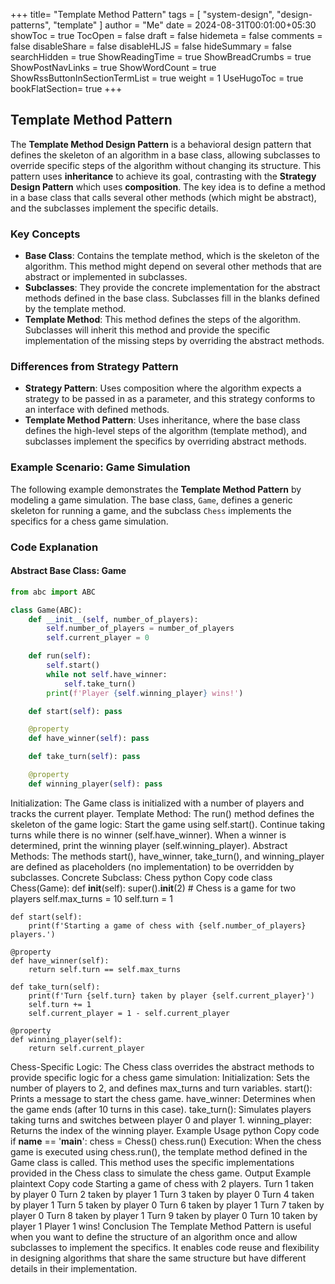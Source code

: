 +++
title= "Template Method Pattern"
tags = [ "system-design",  "design-patterns", "template" ]
author = "Me"
date = 2024-08-31T00:01:00+05:30
showToc = true
TocOpen = false
draft = false
hidemeta = false
comments = false
disableShare = false
disableHLJS = false
hideSummary = false
searchHidden = true
ShowReadingTime = true
ShowBreadCrumbs = true
ShowPostNavLinks = true
ShowWordCount = true
ShowRssButtonInSectionTermList = true
weight = 1
UseHugoToc = true
bookFlatSection= true
+++

## Template Method Pattern

The **Template Method Design Pattern** is a behavioral design pattern that defines the skeleton of an algorithm in a base class, allowing subclasses to override specific steps of the algorithm without changing its structure. This pattern uses **inheritance** to achieve its goal, contrasting with the **Strategy Design Pattern** which uses **composition**. The key idea is to define a method in a base class that calls several other methods (which might be abstract), and the subclasses implement the specific details.

### Key Concepts

- **Base Class**: Contains the template method, which is the skeleton of the algorithm. This method might depend on several other methods that are abstract or implemented in subclasses.
- **Subclasses**: They provide the concrete implementation for the abstract methods defined in the base class. Subclasses fill in the blanks defined by the template method.
- **Template Method**: This method defines the steps of the algorithm. Subclasses will inherit this method and provide the specific implementation of the missing steps by overriding the abstract methods.

### Differences from Strategy Pattern

- **Strategy Pattern**: Uses composition where the algorithm expects a strategy to be passed in as a parameter, and this strategy conforms to an interface with defined methods.
- **Template Method Pattern**: Uses inheritance, where the base class defines the high-level steps of the algorithm (template method), and subclasses implement the specifics by overriding abstract methods.

### Example Scenario: Game Simulation

The following example demonstrates the **Template Method Pattern** by modeling a game simulation. The base class, `Game`, defines a generic skeleton for running a game, and the subclass `Chess` implements the specifics for a chess game simulation.

### Code Explanation

#### Abstract Base Class: Game

```python
from abc import ABC

class Game(ABC):
    def __init__(self, number_of_players):
        self.number_of_players = number_of_players
        self.current_player = 0

    def run(self):
        self.start()
        while not self.have_winner:
            self.take_turn()
        print(f'Player {self.winning_player} wins!')

    def start(self): pass

    @property
    def have_winner(self): pass

    def take_turn(self): pass

    @property
    def winning_player(self): pass
```

Initialization: The Game class is initialized with a number of players and tracks the current player.
Template Method: The run() method defines the skeleton of the game logic:
Start the game using self.start().
Continue taking turns while there is no winner (self.have_winner).
When a winner is determined, print the winning player (self.winning_player).
Abstract Methods: The methods start(), have_winner, take_turn(), and winning_player are defined as placeholders (no implementation) to be overridden by subclasses.
Concrete Subclass: Chess
python
Copy code
class Chess(Game):
    def __init__(self):
        super().__init__(2)  # Chess is a game for two players
        self.max_turns = 10
        self.turn = 1

    def start(self):
        print(f'Starting a game of chess with {self.number_of_players} players.')

    @property
    def have_winner(self):
        return self.turn == self.max_turns

    def take_turn(self):
        print(f'Turn {self.turn} taken by player {self.current_player}')
        self.turn += 1
        self.current_player = 1 - self.current_player

    @property
    def winning_player(self):
        return self.current_player
Chess-Specific Logic: The Chess class overrides the abstract methods to provide specific logic for a chess game simulation:
Initialization: Sets the number of players to 2, and defines max_turns and turn variables.
start(): Prints a message to start the chess game.
have_winner: Determines when the game ends (after 10 turns in this case).
take_turn(): Simulates players taking turns and switches between player 0 and player 1.
winning_player: Returns the index of the winning player.
Example Usage
python
Copy code
if __name__ == '__main__':
    chess = Chess()
    chess.run()
Execution: When the chess game is executed using chess.run(), the template method defined in the Game class is called. This method uses the specific implementations provided in the Chess class to simulate the chess game.
Output Example
plaintext
Copy code
Starting a game of chess with 2 players.
Turn 1 taken by player 0
Turn 2 taken by player 1
Turn 3 taken by player 0
Turn 4 taken by player 1
Turn 5 taken by player 0
Turn 6 taken by player 1
Turn 7 taken by player 0
Turn 8 taken by player 1
Turn 9 taken by player 0
Turn 10 taken by player 1
Player 1 wins!
Conclusion
The Template Method Pattern is useful when you want to define the structure of an algorithm once and allow subclasses to implement the specifics. It enables code reuse and flexibility in designing algorithms that share the same structure but have different details in their implementation.